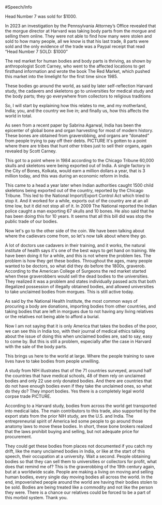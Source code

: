 #Speech/Info 

Head Number 7 was sold for $1000.

In 2023 an investigation by the Pennsylvania Attorney’s Office revealed that the morgue director at Harvard was taking body parts from the morgue and selling them online. They were not able to find how many were stolen and sold to how many people, all we know is that his last trade, 8 parts were sold and the only evidence of the trade was a Paypal receipt that read “Head Number 7 SOLD: $1000” 

The red market for human bodies and body parts is thriving, as shown by anthropologist Scott Carney, who went to the affected locations to get firsthand information and wrote the book The Red Market, which pushed this market into the limelight for the first time since 1985. 

These bodies go around the world, as said by later self-reflection Harvard study, the cadavers and skeletons go to universities for medical study and the body parts; they go everywhere from collectors to religious traditions

So, I will start by explaining how this relates to me, and my motherland, India; you, and the country we live in; and finally us, how this affects the world in total.

As seen from a recent paper by Sabrina Agarwal, India has been the epicenter of global bone and organ harvesting for most of modern history. These bones are obtained from graverobbing, and organs are “donated” from people trying to pay off their debts. PICTURE It's gotten to a point where there are tribes that hunt other tribes just to sell their organs, again revealed by Scott Carney.

This got to a point where in 1984 according to the Chicago Tribune 60,000 skulls and skeletons were being exported out of India. A single factory in the City of Bones, Kolkata, would earn a million dollars a year, that is 3 million today, and this was during an economic reform in India.

This came to a head a year later when Indian authorities caught 1500 child skeletons being exported out of the country, reported by the Chicago Tribune. This led to the National Import/Export Control Act which tried to stop it. And it worked for a while, exports out of the country are at an all time low, but it did not stop all of it. In 2009 The National reported the Indian police caught a man exporting 67 skulls and 10 bones. He also said that he has been doing this for 10 years. It seems that all this bill did was stop the public trade of our bodies.

Now let's go to the other side of the coin. We have been talking about where the cadievars come from, so let's now talk about where they go.

A lot of doctors use cadavers in their training, and it works, the natural institute of health says it's one of the best ways to get hand on training. We have been doing it for a while, and this is not where the problem lies. The problem is how they get these bodies. 
Throughout the ages, many people wanted to be doctors, so what did they do before the 1800s, graverob. According to the American College of Surgeons the red market started when these graverobbers would sell the dead bodies to the universities. They realized it was a problem and states individually passed acts that both illegalized possession of illegally obtained bodies, and allowed universities to take unclaimed bodies from morgues. This is still active today. 

As said by the National Health Institute, the most common ways of procuring a body are donations, importing bodies from other countries, and taking bodies that are left in morgues due to not having any living relatives or the relatives not being able to afford a burial.

Now I am not saying that it is only America that takes the bodies of the poor, we can see this in India too, with their journal of medical ethics talking about the issue of doing this when unclaimed bodies are, sad to say, easy to come by. But this is still a problem, especially after the case in Harvard with the sale of the body parts. 

This brings us here to the world at large. Where the people training to save lives have to take bodies from people unwilling. 

A study from NIH illustrates that of the 71 countries surveyed, around half the countries that have medical schools, 48 of them rely on unclaimed bodies and only 22 use only donated bodies. 
And there are countries that do not have enough bodies even if they take the unclaimed ones, so what do they do? They import bodies. Yes there is a completely legal world corpse trade PICTURE.

According to a Harvard study, bodies from across the world get transported into medical labs. The main contributors to this trade, also supported by the export stats from the prior NIH study, are the U.S. and India. The entrepreneurial spirit of America led some people to go around those anatomy laws to move these bodies. In short, these bone brokers realized that the laws prohibit buying and selling, but not adequate price for procurement. 

They could get these bodies from places not documented if you catch my drift, like the many unclaimed bodies in India, or like at the start of this speech, their occupation at a university. 
Wait a second. People obtaining bodies so that they can sell them to universities or collectors for profit, what does that remind me of? This is the graverobbing of the 19th century again, but at a worldwide scale. People are making a living on moving and selling human bodies, every single day moving bodies all across the world. In the end, impoverished people around the world are having their bodies stolen to be sold. Bodies are being treated like a commodity and not like the person they were. There is a chance our relatives could be forced to be a part of this morbid system. Thank you.
